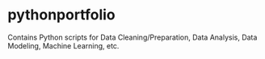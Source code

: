 # pythonportfolio
Contains Python scripts for Data Cleaning/Preparation, Data Analysis, Data Modeling, Machine Learning, etc.
